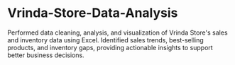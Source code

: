 # Vrinda-Store-Data-Analysis
Performed data cleaning, analysis, and visualization of Vrinda Store's sales and inventory data using Excel. Identified sales trends, best-selling products, and inventory gaps, providing actionable insights to support better business decisions.
